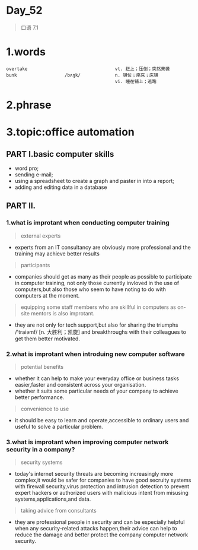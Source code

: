 # Day_52
> 口语 7.1

# 1.words
    overtake                                 vt. 赶上；压倒；突然来袭
    bunk                  /bʌŋk/             n. 铺位；座床；床铺
                                             vi. 睡在铺上；逃跑
    


# 2.phrase


# 3.topic:office automation
## PART I.basic computer skills
- word pro;
- sending e-mail;
- using a spreadsheet to create a graph and paster in into a report;
- adding and editing data in a database

## PART II.
### 1.what is improtant when conducting computer training
> external experts
- experts from an IT consultancy are obviously more professional and the training may achieve better results

> participants
- companies should get as many as their people as possible to participate in computer training, not only those currently invloved in the use of computers,but also those who seem to have noting to do with computers at the moment.

> equipping some staff members who are skillful in computers as on-site mentors is also improtant.
- they are not only for tech support,but also for sharing the triumphs /'traiəmf/ [n. 大胜利；凯旋] and breakthroughs with their colleagues to get them better motivated.

### 2.what is improtant when introduing new computer software
> potential benefits
- whether it can help to make your everyday office or business tasks easier,faster and consistent across your organisation.
- whether it suits some particular needs of your company to achieve better performance.

> convenience to use
- it should be easy to learn and operate,accessible to ordinary users and useful to solve a particular problem.

### 3.what is improtant when improving computer network security in a company?
> security systems
- today's internet security threats are becoming increasingly more complex,it would be safer for companies
to have good secruity systems with firewall security,virus protection and intrusion detection to prevent 
expert hackers or authorized users with malicious  intent from misusing systems,applications,and data.

> taking advice from consultants
- they are professional people in security and can be especially helpful when any security-related attacks happen,their advice can help to reduce the damage and better protect the company computer network security.





